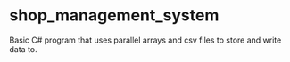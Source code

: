 # shop_management_system
Basic C# program that uses parallel arrays and csv files to store and write data to.
